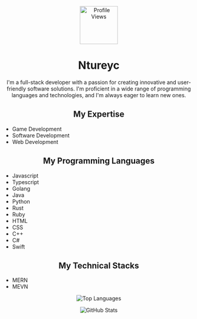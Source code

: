 <p align="center">
  <a href="https://github.com/Ntureyc" target="_blank">
    <img align="center" height="100" src="https://komarev.com/ghpvc/?username=Ntureyc" alt="Profile Views" />
  </a>
</p>

<h1 align="center">Ntureyc</h1>

<p align="center">
  I'm a full-stack developer with a passion for creating innovative and user-friendly software solutions. I'm proficient in a wide range of programming languages and technologies, and I'm always eager to learn new ones.
</p>

<h2 align="center">My Expertise</h2>

<ul>
  <li>Game Development</li>
  <li>Software Development</li>
  <li>Web Development</li>
</ul>

<h2 align="center">My Programming Languages</h2>

<ul>
  <li>Javascript</li>
  <li>Typescript</li>
  <li>Golang</li>
  <li>Java</li>
  <li>Python</li>
  <li>Rust</li>
  <li>Ruby</li>
  <li>HTML</li>
  <li>CSS</li>
  <li>C++</li>
  <li>C#</li>
  <li>Swift</li>
</ul>

<h2 align="center">My Technical Stacks</h2>

<ul>
  <li>MERN</li>
  <li>MEVN</li>
</ul>

<p align="center">
  <img src="https://github-readme-stats.vercel.app/api/top-langs/?username=Ntureyc&layout=compact&show_icons=true&theme=dark&hide_border=true" alt="Top Languages" />
</p>

<p align="center">
  <img src="https://github-readme-stats.vercel.app/api?username=Ntureyc&show_icons=true&theme=dark&line_height=27&count_private=true" alt="GitHub Stats" />
</p>

